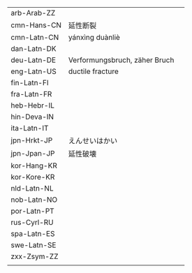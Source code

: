 | | | |
|-|-|-|
| arb-Arab-ZZ |  |  |
| cmn-Hans-CN | 延性断裂 |  |
| cmn-Latn-CN | yánxìng duànliè |  |
| dan-Latn-DK |  |  |
| deu-Latn-DE | Verformungsbruch, zäher Bruch |  |
| eng-Latn-US | ductile fracture |  |
| fin-Latn-FI |  |  |
| fra-Latn-FR |  |  |
| heb-Hebr-IL |  |  |
| hin-Deva-IN |  |  |
| ita-Latn-IT |  |  |
| jpn-Hrkt-JP | えんせいはかい |  |
| jpn-Jpan-JP | 延性破壊 |  |
| kor-Hang-KR |  |  |
| kor-Kore-KR |  |  |
| nld-Latn-NL |  |  |
| nob-Latn-NO |  |  |
| por-Latn-PT |  |  |
| rus-Cyrl-RU |  |  |
| spa-Latn-ES |  |  |
| swe-Latn-SE |  |  |
| zxx-Zsym-ZZ |  |  |
|  |  |  |